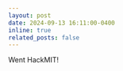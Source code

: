 ```yaml
---
layout: post
date: 2024-09-13 16:11:00-0400
inline: true
related_posts: false
---
```

Went HackMIT!


